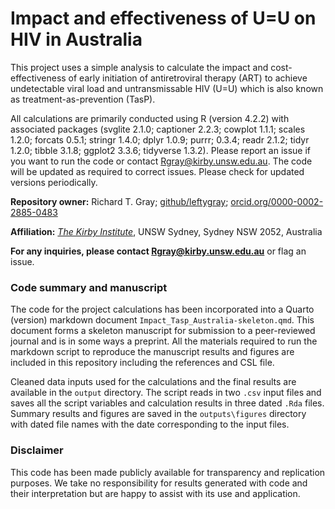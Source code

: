 # Impact and effectiveness of U=U on HIV in Australia

This project uses a simple analysis to calculate the impact and
cost-effectiveness of early initiation of antiretroviral therapy (ART) to
achieve undetectable viral load and untransmissable HIV (U=U) which is also
known as treatment-as-prevention (TasP). 

All calculations are primarily conducted using R (version 4.2.2) with associated
packages (svglite 2.1.0; captioner 2.2.3; cowplot 1.1.1; scales 1.2.0; forcats
0.5.1; stringr 1.4.0; dplyr 1.0.9; purrr; 0.3.4; readr 2.1.2; tidyr 1.2.0;
tibble 3.1.8; ggplot2 3.3.6; tidyverse 1.3.2). Please report an issue if you
want to run the code or contact Rgray@kirby.unsw.edu.au.  The code will be
updated as required to correct issues. Please check for updated versions
periodically.

**Repository owner:** Richard T. Gray; [github/leftygray](https://github.com/leftygray); 
[orcid.org/0000-0002-2885-0483](https://orcid.org/0000-0002-2885-0483)

**Affiliation:** [_The Kirby Institute_](https://kirby.unsw.edu.au/), UNSW Sydney, Sydney NSW 2052, Australia

**For any inquiries, please contact Rgray@kirby.unsw.edu.au** or flag an issue.

### Code summary and manuscript

The code for the project calculations has been incorporated into a Quarto
(version) markdown document `Impact_Tasp_Australia-skeleton.qmd`. This document
forms a skeleton manuscript for submission to a peer-reviewed journal and is in
some ways a preprint. All the materials required to run the markdown script to
reproduce the manuscript results and figures are included in this repository
including the references and CSL file.

Cleaned data inputs used for the calculations and the final results are
available in the `output` directory. The script reads in two `.csv` input files
and saves all the script variables and calculation results in three dated `.Rda`
files.  Summary results and figures are saved in the `outputs\figures` directory
with dated file names with the date corresponding to the input files.

### Disclaimer

This code has been made publicly available for transparency and replication
purposes. We take no responsibility for results generated with code and their
interpretation but are happy to assist with its use and application. 
